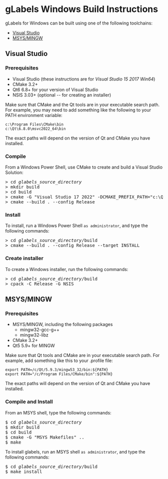 gLabels Windows Build Instructions
==================================

gLabels for Windows can be built using one of the following toolchains:

- [Visual Studio](#visual-studio)
- [MSYS/MINGW](#msysmingw)


Visual Studio
-------------

### Prerequisites

- Visual Studio (these instructions are for _Visual Studio 15 2017 Win64_)
- CMake 3.2+
- Qt6 6.8+ for your version of Visual Studio
- NSIS 3.03+ (optional -- for creating an installer)

Make sure that CMake and the Qt tools are in your executable search path.  For example, you may need to add something like the following to your PATH environment variable:

```
c:\Program Files\CMake\bin
c:\Qt\6.8.0\msvc2022_64\bin
```

The exact paths will depend on the version of Qt and CMake you have installed.

### Compile

From a Windows Power Shell, use CMake to create and build a Visual Studio Solution:

<pre>
&gt; cd <i>glabels_source_directory</i>
&gt; mkdir build
&gt; cd build
&gt; cmake -G "Visual Studio 17 2022" -DCMAKE_PREFIX_PATH="c:\Qt\6.8.0\msvc2022_64" ..
&gt; cmake --build . --config Release 
</pre>

### Install

To install, run a Windows Power Shell `as administrator`, and type the following commands:

<pre>
&gt; cd <i>glabels_source_directory</i>/build
&gt; cmake --build . --config Release --target INSTALL
</pre>

### Create installer

To create a Windows installer, run the following commands:

<pre>
&gt; cd <i>glabels_source_directory</i>/build
&gt; cpack -C Release -G NSIS
</pre>




MSYS/MINGW
----------

### Prerequisites

- MSYS/MINGW, including the following packages
  + mingw32-gcc-g++
  + mingw32-libz
- CMake 3.2+
- Qt5 5.9+ for MINGW

Make sure that Qt tools and CMake are in your executable search path.  For example, add something like this to your .profile file:

```
export PATH=/c/Qt/5.9.3/mingw53_32/bin:${PATH}
export PATH="/c/Program Files/CMake/bin":${PATH}
```

The exact paths will depend on the version of Qt and CMake you have installed.


### Compile and Install

From an MSYS shell, type the following commands:

<pre>
$ cd <i>glabels_source_directory</i>
$ mkdir build
$ cd build
$ cmake -G "MSYS Makefiles" ..
$ make
</pre>

To install glabels, run an MSYS shell `as administrator`, and type the following commands:

<pre>
$ cd <i>glabels_source_directory</i>/build
$ make install
</pre>

